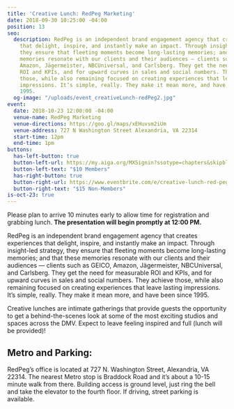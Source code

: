 ```yaml
---
title: 'Creative Lunch: RedPeg Marketing'
date: 2018-09-30 10:25:00 -04:00
position: 13
seo:
  description: RedPeg is an independent brand engagement agency that creates experiences
    that delight, inspire, and instantly make an impact. Through insight-led strategy,
    they ensure that fleeting moments become long-lasting memories; and that these
    memories resonate with our clients and their audiences — clients such as GEICO,
    Amazon, Jägermeister, NBCUniversal, and Carlsberg. They get the need for measurable
    ROI and KPIs, and for upward curves in sales and social numbers. They achieve
    those, while also remaining focused on creating experiences that leave lasting
    impressions. It’s simple, really. They make it mean more, and have been since
    1995.
  og-image: "/uploads/event_creativeLunch-redPeg2.jpg"
event:
  date: 2018-10-23 12:00:00 -04:00
  venue-name: RedPeg Marketing
  venue-directions: https://goo.gl/maps/xEHuvsm2iUm
  venue-address: 727 N Washington Street Alexandria, VA 22314
  start-time: 12pm
  end-time: 1pm
buttons:
  has-left-button: true
  button-left-url: https://my.aiga.org/MXSignin?ssotype=chapters&skipblacklist&returnurl=https%3A%2F%2Fdc.aiga.org%2Fevent%2Fcreative-lunch-red-peg-marketing%2F%3Fredirect_source%3Deventbrite_register
  button-left-text: "$10 Members"
  has-right-button: true
  button-right-url: https://www.eventbrite.com/e/creative-lunch-red-peg-marketing-tickets-50828338930
  button-right-text: "$15 Non-Members"
is-oct-23: true
---
```


Please plan to arrive 10 minutes early to allow time for registration and grabbing lunch. **The presentation will begin promptly at 12:00 PM.**

RedPeg is an independent brand engagement agency that creates experiences that delight, inspire, and instantly make an impact. Through insight-led strategy, they ensure that fleeting moments become long-lasting memories; and that these memories resonate with our clients and their audiences — clients such as GEICO, Amazon, Jägermeister, NBCUniversal, and Carlsberg. They get the need for measurable ROI and KPIs, and for upward curves in sales and social numbers. They achieve those, while also remaining focused on creating experiences that leave lasting impressions. It’s simple, really. They make it mean more, and have been since 1995.

Creative lunches are intimate gatherings that provide guests the opportunity to get a behind-the-scenes look at some of the most exciting studios and spaces across the DMV. Expect to leave feeling inspired and full (lunch will be provided)!

## Metro and Parking: 
RedPeg’s office is located at 727 N. Washington Street, Alexandria, VA 22314. The nearest Metro stop is Braddock Road and it’s about a 10-15 minute walk from there. Building access is ground level, just ring the bell and take the elevator to the fourth floor. If driving, street parking is available.